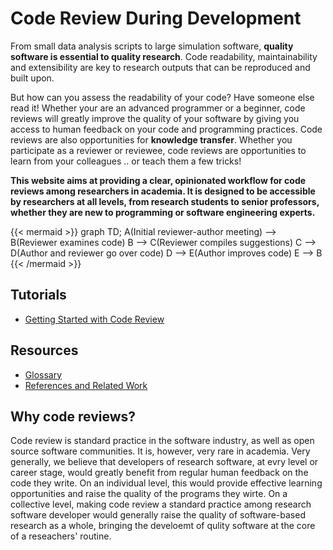 # Code Review During Development

From small data analysis scripts to large simulation software, **quality
software is essential to quality research**. Code readability,
maintainability and extensibility are key to research outputs that
can be reproduced and built upon.

But how can you assess the readability of your code? Have someone else
read it!  Whether your are an advanced programmer or a beginner, code
reviews will greatly improve the quality of your software by giving
you access to human feedback on your code and programming
practices. Code reviews are also opportunities for **knowledge
transfer**. Whether you participate as a reviewer or reviewee, code
reviews are opportunities to learn from your colleagues .. or teach
them a few tricks!

**This website aims at providing a clear, opinionated workflow
for code reviews among researchers in academia. It is designed to be
accessible by researchers at all levels, from research students to
senior professors, whether they are new to programming or software
engineering experts.**

{{< mermaid >}}
graph TD;
  A(Initial reviewer-author meeting) --> B(Reviewer examines code)
  B --> C(Reviewer compiles suggestions)
  C --> D(Author and reviewer go over code)
  D --> E(Author improves code)
  E --> B
{{< /mermaid >}}

## Tutorials
* [Getting Started with Code Review](flowcharts/lonecoder)

## Resources
* [Glossary](glossary)
* [References and Related Work](refs-related)

## Why code reviews?

Code review is standard practice in the software industry, as well as
open source software communities. It is, however, very rare in
academia.  Very generally, we believe that developers of research
software, at evry level or career stage, would greatly benefit from
regular human feedback on the code they write. On an individual level,
this would provide effective learning opportunities and raise the
quality of the programs they wirte. On a collective level, making code
review a standard practice among research software developer would
generally raise the quality of software-based research as a whole,
bringing the develoemt of qulity software at the core of a reseachers'
routine.
